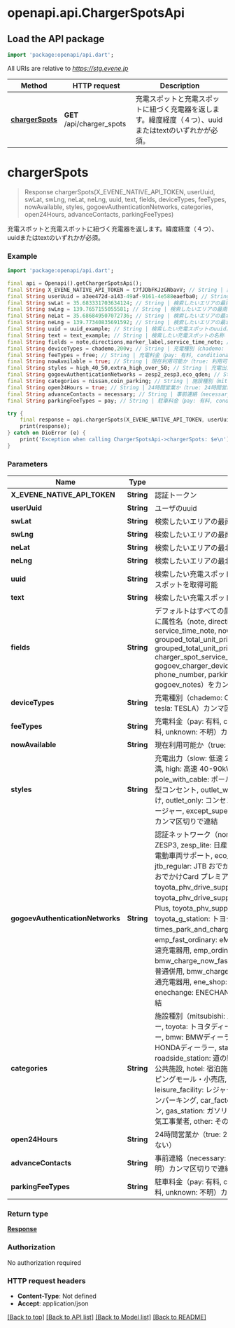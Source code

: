 # openapi.api.ChargerSpotsApi

## Load the API package
```dart
import 'package:openapi/api.dart';
```

All URIs are relative to *https://stg.evene.jp*

Method | HTTP request | Description
------------- | ------------- | -------------
[**chargerSpots**](ChargerSpotsApi.md#chargerspots) | **GET** /api/charger_spots | 充電スポットと充電スポットに紐づく充電器を返します。緯度経度（４つ）、uuidまたはtextのいずれかが必須。


# **chargerSpots**
> Response chargerSpots(X_EVENE_NATIVE_API_TOKEN, userUuid, swLat, swLng, neLat, neLng, uuid, text, fields, deviceTypes, feeTypes, nowAvailable, styles, gogoevAuthenticationNetworks, categories, open24Hours, advanceContacts, parkingFeeTypes)

充電スポットと充電スポットに紐づく充電器を返します。緯度経度（４つ）、uuidまたはtextのいずれかが必須。

### Example
```dart
import 'package:openapi/api.dart';

final api = Openapi().getChargerSpotsApi();
final String X_EVENE_NATIVE_API_TOKEN = t7fJDbFKJzGNbavV; // String | 認証トークン
final String userUuid = a3ee472d-a143-49af-9161-4e588eaefba0; // String | ユーザのuuid
final String swLat = 35.683331703634124; // String | 検索したいエリアの最南西（左下）の緯度
final String swLng = 139.7657155055581; // String | 検索したいエリアの最南西（左下）の経度
final String neLat = 35.686849507072736; // String | 検索したいエリアの最北東（右上）の緯度
final String neLng = 139.77340835691592; // String | 検索したいエリアの最北東（右上）の経度
final String uuid = uuid_example; // String | 検索したい充電スポットのuuid。カンマ区切りで連結して複数スポットを取得可能
final String text = text_example; // String | 検索したい充電スポットの名称（部分一致で検索）
final String fields = note,directions,marker_label,service_time_note; // String | デフォルトはすべての属性を返却、絞り込みたい場合はfieldsに属性名（note, directions, marker_label, images, service_time_note, now_available, grouped_total_unit_prices_this_month_next_month, grouped_total_unit_prices_this_month_next_month_by_user, charger_spot_service_times, charger_devices, gogoev_charger_devices, address, facility_type, phone_number, parking_fee, advance_contact, gogoev_notes）をカンマ区切りで連結
final String deviceTypes = chademo,200v; // String | 充電種別（chademo: CHAdeMO, 100v: 100V, 200v: 200V, tesla: TESLA）カンマ区切りで連結
final String feeTypes = free; // String | 充電料金（pay: 有料, conditional_free: 条件付き無料, free: 無料, unknown: 不明）カンマ区切りで連結
final String nowAvailable = true; // String | 現在利用可能か（true: 利用可能, true以外：不明、利用不可）
final String styles = high_40_50,extra_high_over_50; // String | 充電出力（slow: 低速 20kW未満, medium: 中速 20-40kW未満, high: 高速 40-90kW未満, extra_high: 90kW以上, pole_with_cable: ポール型ケーブル付き, pole_outlet: ポール型コンセント, outlet_with_cable: コンセントにケーブル後付け, outlet_only: コンセントのみ, super_charger: スーパーチャージャー, except_super_charger: スーパーチャージャー以外）カンマ区切りで連結
final String gogoevAuthenticationNetworks = zesp2_zesp3,eco_qden; // String | 認証ネットワーク（none: なし, zesp2_zesp3: 日産 ZESP2 / ZESP3, zesp_lite: 日産 ZESP ライト, mitsubishi: 三菱自動車 電動車両サポート, eco_qden: エネゲート エコQ電, jtb_regular: JTB おでかけCard レギュラー, jtb_premiere: JTB おでかけCard プレミア, evss: EVSSネットワーク, toyota_phv_drive_support: トヨタ PHV DriveSupport, toyota_phv_drive_support_plus: トヨタ PHV DriveSupport Plus, toyota_phv_support: トヨタ PHV充電サポート, toyota_g_station: トヨタ G-Station, waon: イオン WAON, times_park_and_charge: タイムズ パーク＆チャージ会員, emp_fast_ordinary: eMP 急速・普通併用, emp_fast: eMP 急速充電器用, emp_ordinary: eMP 普通充電器用, bmw_charge_now_fast_ordinary: BMW ChargeNow 急速・普通併用, bmw_charge_now_ordinary: BMW ChargeNow 普通充電器用, ene_shop: Ene-shop, nanaco: nanaco認証, enechange: ENECHANGE, other: その他）カンマ区切りで連結
final String categories = nissan,coin_parking; // String | 施設種別（mitsubishi: 三菱ディーラー, nissan: 日産ディーラー, toyota: トヨタディーラー, mercedes: メルセデスディーラー, bmw: BMWディーラー, vw: VWディーラー, honda: HONDAディーラー, station_airport: 駅・空港, roadside_station: 道の駅, sa: サービスエリア, public_facility: 公共施設, hotel: 宿泊施設・温浴施設, shopping_mall: ショッピングモール・小売店, convenience_store: コンビニ, leisure_facility: レジャー・スポーツ施設, coin_parking: コインパーキング, car_factory: 自動車工場, restaurant: レストラン, gas_station: ガソリンスタンド, electrical_contractor: 電気工事業者, other: その他）カンマ区切りで連結
final String open24Hours = true; // String | 24時間営業か（true: 24時間営業, true以外：24時間営業ではない）
final String advanceContacts = necessary; // String | 事前連絡（necessary: 必要, unnecessary: 不要, unknown: 不明）カンマ区切りで連結
final String parkingFeeTypes = pay; // String | 駐車料金（pay: 有料, conditional_free: 条件付き無料, free: 無料, unknown: 不明）カンマ区切りで連結

try {
    final response = api.chargerSpots(X_EVENE_NATIVE_API_TOKEN, userUuid, swLat, swLng, neLat, neLng, uuid, text, fields, deviceTypes, feeTypes, nowAvailable, styles, gogoevAuthenticationNetworks, categories, open24Hours, advanceContacts, parkingFeeTypes);
    print(response);
} catch on DioError (e) {
    print('Exception when calling ChargerSpotsApi->chargerSpots: $e\n');
}
```

### Parameters

Name | Type | Description  | Notes
------------- | ------------- | ------------- | -------------
 **X_EVENE_NATIVE_API_TOKEN** | **String**| 認証トークン | 
 **userUuid** | **String**| ユーザのuuid | [optional] 
 **swLat** | **String**| 検索したいエリアの最南西（左下）の緯度 | [optional] 
 **swLng** | **String**| 検索したいエリアの最南西（左下）の経度 | [optional] 
 **neLat** | **String**| 検索したいエリアの最北東（右上）の緯度 | [optional] 
 **neLng** | **String**| 検索したいエリアの最北東（右上）の経度 | [optional] 
 **uuid** | **String**| 検索したい充電スポットのuuid。カンマ区切りで連結して複数スポットを取得可能 | [optional] 
 **text** | **String**| 検索したい充電スポットの名称（部分一致で検索） | [optional] 
 **fields** | **String**| デフォルトはすべての属性を返却、絞り込みたい場合はfieldsに属性名（note, directions, marker_label, images, service_time_note, now_available, grouped_total_unit_prices_this_month_next_month, grouped_total_unit_prices_this_month_next_month_by_user, charger_spot_service_times, charger_devices, gogoev_charger_devices, address, facility_type, phone_number, parking_fee, advance_contact, gogoev_notes）をカンマ区切りで連結 | [optional] 
 **deviceTypes** | **String**| 充電種別（chademo: CHAdeMO, 100v: 100V, 200v: 200V, tesla: TESLA）カンマ区切りで連結 | [optional] 
 **feeTypes** | **String**| 充電料金（pay: 有料, conditional_free: 条件付き無料, free: 無料, unknown: 不明）カンマ区切りで連結 | [optional] 
 **nowAvailable** | **String**| 現在利用可能か（true: 利用可能, true以外：不明、利用不可） | [optional] 
 **styles** | **String**| 充電出力（slow: 低速 20kW未満, medium: 中速 20-40kW未満, high: 高速 40-90kW未満, extra_high: 90kW以上, pole_with_cable: ポール型ケーブル付き, pole_outlet: ポール型コンセント, outlet_with_cable: コンセントにケーブル後付け, outlet_only: コンセントのみ, super_charger: スーパーチャージャー, except_super_charger: スーパーチャージャー以外）カンマ区切りで連結 | [optional] 
 **gogoevAuthenticationNetworks** | **String**| 認証ネットワーク（none: なし, zesp2_zesp3: 日産 ZESP2 / ZESP3, zesp_lite: 日産 ZESP ライト, mitsubishi: 三菱自動車 電動車両サポート, eco_qden: エネゲート エコQ電, jtb_regular: JTB おでかけCard レギュラー, jtb_premiere: JTB おでかけCard プレミア, evss: EVSSネットワーク, toyota_phv_drive_support: トヨタ PHV DriveSupport, toyota_phv_drive_support_plus: トヨタ PHV DriveSupport Plus, toyota_phv_support: トヨタ PHV充電サポート, toyota_g_station: トヨタ G-Station, waon: イオン WAON, times_park_and_charge: タイムズ パーク＆チャージ会員, emp_fast_ordinary: eMP 急速・普通併用, emp_fast: eMP 急速充電器用, emp_ordinary: eMP 普通充電器用, bmw_charge_now_fast_ordinary: BMW ChargeNow 急速・普通併用, bmw_charge_now_ordinary: BMW ChargeNow 普通充電器用, ene_shop: Ene-shop, nanaco: nanaco認証, enechange: ENECHANGE, other: その他）カンマ区切りで連結 | [optional] 
 **categories** | **String**| 施設種別（mitsubishi: 三菱ディーラー, nissan: 日産ディーラー, toyota: トヨタディーラー, mercedes: メルセデスディーラー, bmw: BMWディーラー, vw: VWディーラー, honda: HONDAディーラー, station_airport: 駅・空港, roadside_station: 道の駅, sa: サービスエリア, public_facility: 公共施設, hotel: 宿泊施設・温浴施設, shopping_mall: ショッピングモール・小売店, convenience_store: コンビニ, leisure_facility: レジャー・スポーツ施設, coin_parking: コインパーキング, car_factory: 自動車工場, restaurant: レストラン, gas_station: ガソリンスタンド, electrical_contractor: 電気工事業者, other: その他）カンマ区切りで連結 | [optional] 
 **open24Hours** | **String**| 24時間営業か（true: 24時間営業, true以外：24時間営業ではない） | [optional] 
 **advanceContacts** | **String**| 事前連絡（necessary: 必要, unnecessary: 不要, unknown: 不明）カンマ区切りで連結 | [optional] 
 **parkingFeeTypes** | **String**| 駐車料金（pay: 有料, conditional_free: 条件付き無料, free: 無料, unknown: 不明）カンマ区切りで連結 | [optional] 

### Return type

[**Response**](Response.md)

### Authorization

No authorization required

### HTTP request headers

 - **Content-Type**: Not defined
 - **Accept**: application/json

[[Back to top]](#) [[Back to API list]](../README.md#documentation-for-api-endpoints) [[Back to Model list]](../README.md#documentation-for-models) [[Back to README]](../README.md)

